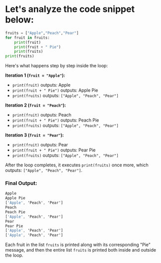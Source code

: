 # Let's analyze the code snippet below:
```python
fruits = ["Apple","Peach","Pear"]
for fruit in fruits:
    print(fruit)
    print(fruit + " Pie")
    print(fruits)
print(fruits)
```
Here's what happens step by step inside the loop:

**Iteration 1 (`fruit = "Apple"`):**

- `print(fruit)` outputs: Apple
- `print(fruit + " Pie")` outputs: Apple Pie
- `print(fruits)` outputs: `["Apple", "Peach", "Pear"]`

**Iteration 2 (`fruit = "Peach"`):**

- `print(fruit)` outputs: Peach
- `print(fruit + " Pie")` outputs: Peach Pie
- `print(fruits)` outputs: `["Apple", "Peach", "Pear"]`

**Iteration 3 (`fruit = "Pear"`):**

- `print(fruit)` outputs: Pear
- `print(fruit + " Pie")` outputs: Pear Pie
- `print(fruits)` outputs: `["Apple", "Peach", "Pear"]`

After the loop completes, it executes `print(fruits)` once more, which outputs: `["Apple", "Peach", "Pear"]`.

### Final Output:
```css
Apple
Apple Pie
['Apple', 'Peach', 'Pear']
Peach
Peach Pie
['Apple', 'Peach', 'Pear']
Pear
Pear Pie
['Apple', 'Peach', 'Pear']
['Apple', 'Peach', 'Pear']
```
Each fruit in the list `fruits` is printed along with its corresponding "Pie" message, and then the entire list `fruits` is printed both inside and outside the loop.


